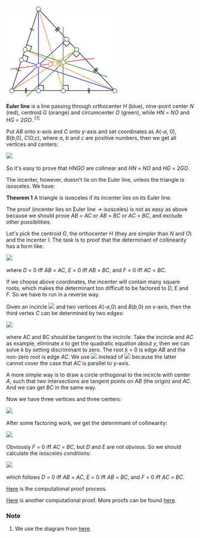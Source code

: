 <img src="diagrams/euler-line.png">

**Euler line** is a line passing through orthocenter *H* (blue), nine-point center *N* (red), centroid *G* (orange) and circumcenter *O* (green), while *HN* = *NO* and *HG* = 2*GO*. <sup>[1]</sup>

Put *AB* onto x-axis and *C* onto y-axis and set coordinates as *A*(-*a*, 0), *B*(*b*,0), *C*(0,*c*), where *a*, *b* and *c* are positive numbers, then we get all vertices and centers:

<img src="https://latex.codecogs.com/gif.latex?\begin{cases}A:(-a,0)\\[1em]B:(b,0)\\[1em]C:(0,c)\\[1em]H:\left(0,\dfrac{ab}c\right)\\[1em]N:\left(\dfrac{b-a}4,\dfrac{c^2+ab}{4c}\right)\\[1em]G:\left(\dfrac{b-a}3,\dfrac{c}3\right)\\[1em]O:\left(\dfrac{b-a}2,\dfrac{c^2-ab}{2c}\right)\end{cases}">

So it's easy to prove that *HNGO* are collinear and *HN* = *NO* and *HG* = 2*GO*.

The incenter, however, doesn't lie on the Euler line, unless the triangle is isosceles. We have:

**Theorem 1** A triangle is isosceles if its incenter lies on its Euler line.

The proof (incenter lies on Euler line → isosceles) is not as easy as above because we should prove *AB* = *AC* or *AB* = *BC* or *AC* = *BC*, and exclude other possibilities.

Let's pick the centroid *G*, the orthocenter *H* (they are simpler than *N* and *O*) and the incenter *I*. The task is to proof that the determinant of collinearity has a form like:

<img src="https://latex.codecogs.com/gif.latex?\det\left[\begin{matrix}x_\text{G}&y_\text{G}&1\\x_\text{H}&y_\text{H}&1\\x_\text{I}&y_\text{I}&1\end{matrix}\right]=D{\cdot}E{\cdot}F">

where *D* = 0 iff *AB* = *AC*, *E* = 0 iff *AB* = *BC*, and *F* = 0 iff *AC* = *BC*.

If we choose above coordinates, the incenter will contain many square roots, which makes the determinant too difficult to be factored to *D*, *E* and *F*. So we have to run in a reverse way.

Given an incircle <img src="https://latex.codecogs.com/gif.latex?x^2+y^2-2ry=0"> and two vertices *A*(-*a*,0) and *B*(*b*,0) on x-axis, then the third vertex *C* can be determined by two edges:

<img src="https://latex.codecogs.com/gif.latex?\begin{cases}AC:x=ky-a\\BC:x=jx+b\end{cases}">

where AC and BC should be tangent to the incircle. Take the incircle and *AC* as example, eliminate *x* to get the quadratic equation about *y*, then we can solve *k* by setting discriminant to zero. The root *k* = 0 is edge *AB* and the non-zero root is edge *AC*. We use <img src="https://latex.codecogs.com/gif.latex?x=ky-a"> instead of <img src="https://latex.codecogs.com/gif.latex?y=k(x+a)"> because the latter cannot cover the case that *AC* is parallel to y-axis.

A more simple way is to draw a circle orthogonal to the incircle with center *A*, such that two intersections are tangent points on *AB* (the origin) and *AC*. And we can get *BC* in the same way.

Now we have three vertices and three centers:

<img src="https://latex.codecogs.com/gif.latex?\begin{cases}A:(-a,0)\\[1em]B:(b,0)\\[1em]C:\left(\dfrac{(a-b)r^2}{ab-r^2},\dfrac{2abr}{ab-r^2}\right)\\[1em]G:\left(\dfrac{b}3-\dfrac{a}3+\dfrac{(a-b)r^2}{3(ab-r^2)},\dfrac{2abr}{3(r^2-ab)}\right)\\[1em]H:\left(\dfrac{(a-b)r^2}{ab-r^2},\dfrac{(a+r)(a-r)(b+r)(b-r)}{2r(ab-r^2)}\right)\\[1em]I:(0,r)\end{cases}">

After some factoring work, we get the determinant of collinearity:

<img src="https://latex.codecogs.com/gif.latex?\det\left[\begin{matrix}x_\text{G}&y_\text{G}&1\\x_\text{H}&y_\text{H}&1\\x_\text{I}&y_\text{I}&1\end{matrix}\right]=\frac{(b-a)(ar^2+2br^2-ab^2)(2ar^2+br^2-a^2b)}{6r(ab-r^2)^2}=\frac{F{\cdot}D{\cdot}E}{6r(ab-r^2)^2}">

Obviously *F* = 0 iff *AC* = *BC*, but *D* and *E* are not obvious. So we should calculate the isosceles conditions:

<img src="https://latex.codecogs.com/gif.latex?\begin{cases}|AB|^2-|AC|^2=\dfrac{a(r^2-2ab-b^2)(ar^2+2br^2-ab^2)}{(ab-r^2)^2}=\dfrac{a(r^2-2ab-b^2)D}{(ab-r^2)^2}\\[1em]|AB|^2-|BC|^2=\dfrac{b(r^2-a^2-2ab)(2ar^2+br^2-a^2b)}{(ab-r^2)^2}=\dfrac{b(r^2-a^2-2ab)E}{(ab-r^2)^2}\\[1em]|AC|^2-|BC|^2=\dfrac{(a-b)(a+b)(ab+r^2)}{ab-r^2}=-\dfrac{(a+b)(ab+r^2)F}{ab-r^2}\end{cases}">

which follows *D* = 0 iff *AB* = *AC*, *E* = 0 iff *AB* = *BC*, and *F* = 0 iff *AC* = *BC*.

[Here](pythagoras/euler-line.py) is the computational proof process.

[Here](http://blancosilva.github.io/post/2013/07/09/an-automatic-geometric-proof.html) is another computational proof. More proofs can be found [here](https://math.stackexchange.com/questions/97471).

### Note

1. We use the diagram from [here](https://en.wikipedia.org/wiki/Euler_line).